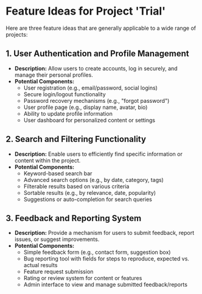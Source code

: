 # Feature Ideas for Project 'Trial'

Here are three feature ideas that are generally applicable to a wide range of projects:

## 1. User Authentication and Profile Management

*   **Description:** Allow users to create accounts, log in securely, and manage their personal profiles.
*   **Potential Components:**
    *   User registration (e.g., email/password, social logins)
    *   Secure login/logout functionality
    *   Password recovery mechanisms (e.g., "forgot password")
    *   User profile page (e.g., display name, avatar, bio)
    *   Ability to update profile information
    *   User dashboard for personalized content or settings

## 2. Search and Filtering Functionality

*   **Description:** Enable users to efficiently find specific information or content within the project.
*   **Potential Components:**
    *   Keyword-based search bar
    *   Advanced search options (e.g., by date, category, tags)
    *   Filterable results based on various criteria
    *   Sortable results (e.g., by relevance, date, popularity)
    *   Suggestions or auto-completion for search queries

## 3. Feedback and Reporting System

*   **Description:** Provide a mechanism for users to submit feedback, report issues, or suggest improvements.
*   **Potential Components:**
    *   Simple feedback form (e.g., contact form, suggestion box)
    *   Bug reporting tool with fields for steps to reproduce, expected vs. actual results
    *   Feature request submission
    *   Rating or review system for content or features
    *   Admin interface to view and manage submitted feedback/reports
